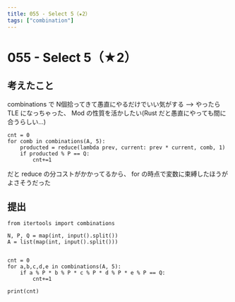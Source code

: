 ```yaml
---
title: 055 - Select 5（★2）
tags: ["combination"]
---
```


# 055 - Select 5（★2）

## 考えたこと

combinations で N個拾ってきて愚直にやるだけでいい気がする
--> やったら TLE になっちゃった、 Mod の性質を活かしたい(Rust だと愚直にやっても間に合うらしい...)

```
cnt = 0
for comb in combinations(A, 5):
    producted = reduce(lambda prev, current: prev * current, comb, 1)
    if producted % P == Q:
        cnt+=1
```

だと reduce の分コストがかかってるから、 for の時点で変数に束縛したほうがよさそうだった


## 提出

```
from itertools import combinations

N, P, Q = map(int, input().split())
A = list(map(int, input().split()))


cnt = 0
for a,b,c,d,e in combinations(A, 5):
    if a % P * b % P * c % P * d % P * e % P == Q:
        cnt+=1

print(cnt)
```
